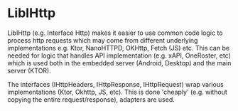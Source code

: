 # LibIHttp

LibIHttp (e.g. Interface Http) makes it easier to use common code logic to process http requests 
which may come from different underlying implementations e.g. Ktor, NanoHTTPD, OKHttp, Fetch (JS) etc.
This can be needed for logic that handles API implementation (e.g. xAPI, OneRoster, etc) which is 
used both in the embedded server (Android, Desktop) and the main server (KTOR).

The interfaces (IHttpHeaders, IHttpResponse, IHttpRequest) wrap various implementations (Ktor, Okhttp,
JS, etc). This is done 'cheaply' (e.g. without copying  the entire request/response), adapters are used.

